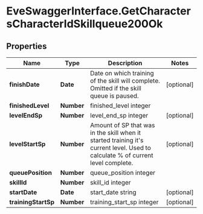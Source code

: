 # EveSwaggerInterface.GetCharactersCharacterIdSkillqueue200Ok

## Properties
Name | Type | Description | Notes
------------ | ------------- | ------------- | -------------
**finishDate** | **Date** | Date on which training of the skill will complete. Omitted if the skill queue is paused. | [optional] 
**finishedLevel** | **Number** | finished_level integer | 
**levelEndSp** | **Number** | level_end_sp integer | [optional] 
**levelStartSp** | **Number** | Amount of SP that was in the skill when it started training it's current level. Used to calculate % of current level complete. | [optional] 
**queuePosition** | **Number** | queue_position integer | 
**skillId** | **Number** | skill_id integer | 
**startDate** | **Date** | start_date string | [optional] 
**trainingStartSp** | **Number** | training_start_sp integer | [optional] 


